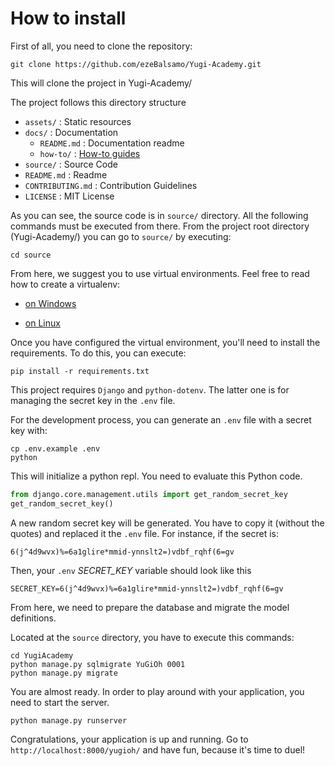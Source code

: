 # How to install

First of all, you need to clone the repository:

```shell
git clone https://github.com/ezeBalsamo/Yugi-Academy.git 
```

This will clone the project in Yugi-Academy/

The project follows this directory structure

- `assets/` : Static resources
- `docs/` : Documentation
  - `README.md` : Documentation readme
  - `how-to/` : [How-to guides](https://documentation.divio.com/how-to-guides/)
- `source/` : Source Code
- `README.md` : Readme
- `CONTRIBUTING.md` : Contribution Guidelines
- `LICENSE` : MIT License

As you can see, the source code is in `source/` directory.
All the following commands must be executed from there.
From the project root directory (Yugi-Academy/) you can go to `source/` by executing:

```shell
cd source
```

From here, we suggest you to use virtual environments.
Feel free to read how to create a virtualenv:

- [on Windows](how-to-create-virtualenv-on-windows.md)

- [on Linux](how-to-create-virtualenv-on-linux.md)

Once you have configured the virtual environment, you'll need to install the requirements.
To do this, you can execute:

```shell
pip install -r requirements.txt
```

This project requires `Django` and `python-dotenv`.
The latter one is for managing the secret key in the `.env` file.

For the development process, you can generate an `.env` file with a secret key with:

```shell
cp .env.example .env
python
```

This will initialize a python repl. You need to evaluate this Python code.

```python
from django.core.management.utils import get_random_secret_key
get_random_secret_key()
```
A new random secret key will be generated. 
You have to copy it (without the quotes) and replaced it the `.env` file.
For instance, if the secret is:

`6(j^4d9wvx)%=6a1glire*mmid-ynnslt2=)vdbf_rqhf(6=gv`

Then, your `.env` _SECRET_KEY_ variable should look like this

`SECRET_KEY=6(j^4d9wvx)%=6a1glire*mmid-ynnslt2=)vdbf_rqhf(6=gv`

From here, we need to prepare the database and migrate the model definitions.

Located at the `source` directory, you have to execute this commands:

```shell
cd YugiAcademy
python manage.py sqlmigrate YuGiOh 0001
python manage.py migrate
```
You are almost ready. 
In order to play around with your application, you need to start the server.

```shell
python manage.py runserver
```

Congratulations, your application is up and running.
Go to `http://localhost:8000/yugioh/` and have fun, because it's time to duel!
